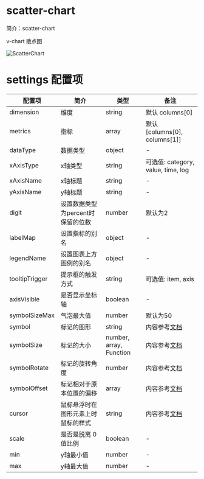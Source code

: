 # scatter-chart

简介：scatter-chart

v-chart 散点图

![ScatterChart](https://user-images.githubusercontent.com/18508817/40872375-eca28c00-667f-11e8-9af9-d925384e3553.png)

# settings 配置项

| 配置项 | 简介 | 类型 | 备注 |
| --- | --- | --- | --- |
| dimension | 维度 | string | 默认 columns[0] |
| metrics | 指标 | array | 默认 [columns[0], columns[1]] |
| dataType | 数据类型 | object | - |
| xAxisType | x轴类型 | string | 可选值: category, value, time, log |
| xAxisName | x轴标题 | string | - |
| yAxisName | y轴标题 | string | - |
| digit | 设置数据类型为percent时保留的位数 | number | 默认为2 |
| labelMap | 设置指标的别名 | object | - |
| legendName | 设置图表上方图例的别名 | object | - |
| tooltipTrigger | 提示框的触发方式 | string | 可选值: item, axis |
| axisVisible | 是否显示坐标轴 | boolean | - |
| symbolSizeMax | 气泡最大值 | number | 默认为50 |
| symbol | 标记的图形 | string | 内容参考[文档](http://echarts.baidu.com/option.html#series-scatter.symbol) |
| symbolSize | 标记的大小 | number, array, Function | 内容参考[文档](http://echarts.baidu.com/option.html#series-scatter.symbolSize) |
| symbolRotate | 标记的旋转角度 | number | 内容参考[文档](http://echarts.baidu.com/option.html#series-scatter.symbolRotate) |
| symbolOffset | 标记相对于原本位置的偏移 | array | 内容参考[文档](http://echarts.baidu.com/option.html#series-scatter.symbolOffset) |
| cursor | 鼠标悬浮时在图形元素上时鼠标的样式 | string | 内容参考[文档](http://echarts.baidu.com/option.html#series-scatter.cursor) |
| scale | 是否是脱离 0 值比例 | boolean | - |
| min | y轴最小值 | number | - |
| max | y轴最大值 | number | - |
